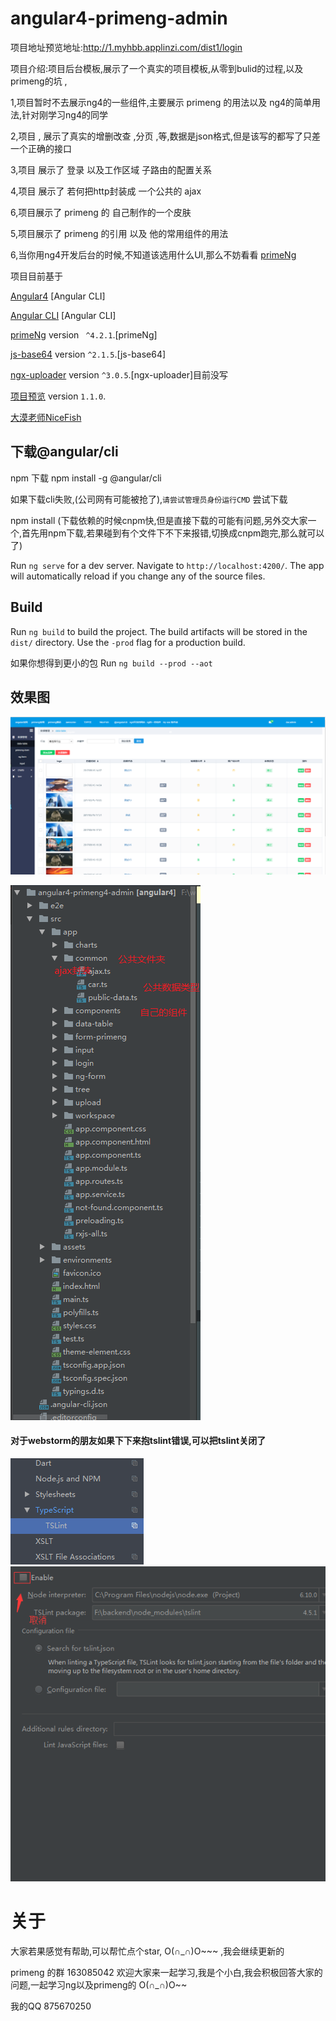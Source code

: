 # angular4-primeng-admin

项目地址预览地址:http://1.myhbb.applinzi.com/dist1/login

项目介绍:项目后台模板,展示了一个真实的项目模板,从零到bulid的过程,以及primeng的坑 , 

1,项目暂时不去展示ng4的一些组件,主要展示 primeng 的用法以及 ng4的简单用法,针对刚学习ng4的同学 

2,项目 , 展示了真实的增删改查 ,分页 ,等,数据是json格式,但是该写的都写了只差一个正确的接口

3,项目 展示了 登录 以及工作区域 子路由的配置关系

4,项目 展示了 若何把http封装成 一个公共的  ajax 

6,项目展示了 primeng 的 自己制作的一个皮肤

5,项目展示了 primeng 的引用 以及 他的常用组件的用法

6,当你用ng4开发后台的时候,不知道该选用什么UI,那么不妨看看 [primeNg](https://www.primefaces.org/primeng/#/)

项目目前基于

[Angular4](https://angular.cn/docs/ts/latest/quickstart.html) [Angular CLI]

[Angular CLI](https://cli.angular.io/) [Angular CLI]

[primeNg](https://www.primefaces.org/primeng/#/) version ` ^4.2.1`.[primeNg]

[js-base64](https://github.com/dankogai/js-base64) version `^2.1.5`.[js-base64]

[ngx-uploader](https://github.com/jkuri/ngx-uploader) version `^3.0.5`.[ngx-uploader]目前没写

[项目预览](http://1.myhbb.applinzi.com/dist1/index.html) version `1.1.0`.

[大漠老师NiceFish](http://git.oschina.net/mumu-osc/NiceFish) 

## 下载@angular/cli

npm 下载   npm install -g @angular/cli

如果下载cli失败,(公司网有可能被抢了),`请尝试管理员身份运行CMD` 尝试下载

npm install  (下载依赖的时候cnpm快,但是直接下载的可能有问题,另外交大家一个,首先用npm下载,若果碰到有个文件下不下来报错,切换成cnpm跑完,那么就可以了)

Run `ng serve` for a dev server. Navigate to `http://localhost:4200/`. The app will automatically reload if you change any of the source files.

## Build

Run `ng build` to build the project. The build artifacts will be stored in the `dist/` directory. Use the `-prod` flag for a production build.

如果你想得到更小的包 Run `ng build --prod --aot`

## 效果图

![缩略图](src/assets/image/md/2.png)

![缩略图](src/assets/image/md/1.png)

#### 对于webstorm的朋友如果下下来抱tslint错误,可以把tslint关闭了

![缩略图](src/assets/image/md/3.png)
![缩略图](src/assets/image/md/4.png)

# 关于

大家若果感觉有帮助,可以帮忙点个star, O(∩_∩)O~~~ ,我会继续更新的

primeng 的群  163085042  欢迎大家来一起学习,我是个小白,我会积极回答大家的问题,一起学习ng以及primeng的 O(∩_∩)O~~

我的QQ  875670250
